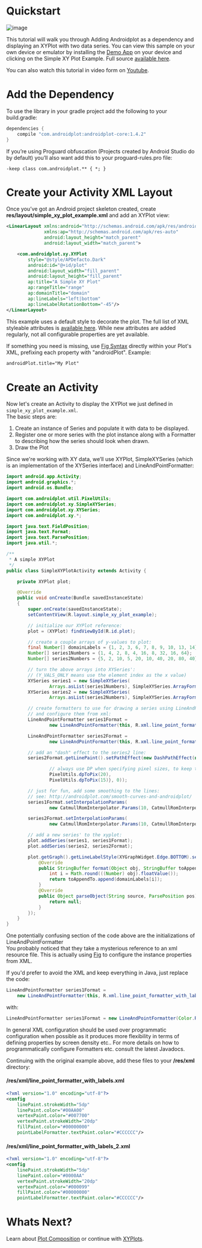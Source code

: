 # Quickstart

![image](images/simple_xy_plot.png)

This tutorial will walk you through Adding Androidplot as a dependency and displaying an XYPlot with 
two data series.  You can view this sample on your own device or emulator by installing the 
[Demo App](https://play.google.com/store/apps/details?id=com.androidplot.demos) on your device and 
clicking on the Simple XY Plot Example. Full source [available here](../demoapp/src/main/java/com/androidplot/demos/SimpleXYPlotActivity.java).

You can also watch this tutorial in video form on [Youtube](https://youtu.be/wEFkzQY_wWI).

# Add the Dependency
To use the library in your gradle project add the following to your build.gradle:

```groovy
dependencies {
    compile "com.androidplot:androidplot-core:1.4.2"
}
```

If you’re using Proguard obfuscation (Projects created by Android Studio do by default) you’ll also 
want add this to your proguard-rules.pro file:

`-keep class com.androidplot.** { *; }`

# Create your Activity XML Layout
Once you’ve got an Android project skeleton created, create **res/layout/simple_xy_plot_example.xml** 
and add an XYPlot view:
```xml
<LinearLayout xmlns:android="http://schemas.android.com/apk/res/android"
              xmlns:ap="http://schemas.android.com/apk/res-auto"
              android:layout_height="match_parent"
              android:layout_width="match_parent">

    <com.androidplot.xy.XYPlot
        style="@style/APDefacto.Dark"
        android:id="@+id/plot"
        android:layout_width="fill_parent"
        android:layout_height="fill_parent"
        ap:title="A Simple XY Plot"
        ap:rangeTitle="range"
        ap:domainTitle="domain"
        ap:lineLabels="left|bottom"
        ap:lineLabelRotationBottom="-45"/>
</LinearLayout>
```
This example uses a default style to decorate the plot.  The full list of XML styleable attributes is 
[available here](attrs.md).  While new attributes are added regularly,
not all configurable properties are yet available.  

If something you need is missing, use [Fig Syntax](https://github.com/halfhp/fig)
directly within your Plot's XML, prefixing each property with "androidPlot".  Example:

```xml
androidPlot.title="My Plot"
```

# Create an Activity
Now let's create an Activity to display the XYPlot we just defined in `simple_xy_plot_example.xml`.  
The basic steps are:

1. Create an instance of Series and populate it with data to be displayed.
2. Register one or more series with the plot instance along with a Formatter to describing how the series should look when drawn.
3. Draw the Plot

Since we're working with XY data, we’ll use XYPlot, SimpleXYSeries (which is an 
implementation of the XYSeries interface) and LineAndPointFormatter:

```java
import android.app.Activity;
import android.graphics.*;
import android.os.Bundle;

import com.androidplot.util.PixelUtils;
import com.androidplot.xy.SimpleXYSeries;
import com.androidplot.xy.XYSeries;
import com.androidplot.xy.*;

import java.text.FieldPosition;
import java.text.Format;
import java.text.ParsePosition;
import java.util.*;

/**
 * A simple XYPlot
 */
public class SimpleXYPlotActivity extends Activity {

    private XYPlot plot;

    @Override
    public void onCreate(Bundle savedInstanceState)
    {
        super.onCreate(savedInstanceState);
        setContentView(R.layout.simple_xy_plot_example);

        // initialize our XYPlot reference:
        plot = (XYPlot) findViewById(R.id.plot);

        // create a couple arrays of y-values to plot:
        final Number[] domainLabels = {1, 2, 3, 6, 7, 8, 9, 10, 13, 14};
        Number[] series1Numbers = {1, 4, 2, 8, 4, 16, 8, 32, 16, 64};
        Number[] series2Numbers = {5, 2, 10, 5, 20, 10, 40, 20, 80, 40};

        // turn the above arrays into XYSeries':
        // (Y_VALS_ONLY means use the element index as the x value)
        XYSeries series1 = new SimpleXYSeries(
                Arrays.asList(series1Numbers), SimpleXYSeries.ArrayFormat.Y_VALS_ONLY, "Series1");
        XYSeries series2 = new SimpleXYSeries(
                Arrays.asList(series2Numbers), SimpleXYSeries.ArrayFormat.Y_VALS_ONLY, "Series2");

        // create formatters to use for drawing a series using LineAndPointRenderer
        // and configure them from xml:
        LineAndPointFormatter series1Format =
                new LineAndPointFormatter(this, R.xml.line_point_formatter_with_labels);

        LineAndPointFormatter series2Format =
                new LineAndPointFormatter(this, R.xml.line_point_formatter_with_labels_2);

        // add an "dash" effect to the series2 line:
        series2Format.getLinePaint().setPathEffect(new DashPathEffect(new float[] {

                // always use DP when specifying pixel sizes, to keep things consistent across devices:
                PixelUtils.dpToPix(20),
                PixelUtils.dpToPix(15)}, 0));

        // just for fun, add some smoothing to the lines:
        // see: http://androidplot.com/smooth-curves-and-androidplot/
        series1Format.setInterpolationParams(
                new CatmullRomInterpolator.Params(10, CatmullRomInterpolator.Type.Centripetal));

        series2Format.setInterpolationParams(
                new CatmullRomInterpolator.Params(10, CatmullRomInterpolator.Type.Centripetal));

        // add a new series' to the xyplot:
        plot.addSeries(series1, series1Format);
        plot.addSeries(series2, series2Format);

        plot.getGraph().getLineLabelStyle(XYGraphWidget.Edge.BOTTOM).setFormat(new Format() {
            @Override
            public StringBuffer format(Object obj, StringBuffer toAppendTo, FieldPosition pos) {
                int i = Math.round(((Number) obj).floatValue());
                return toAppendTo.append(domainLabels[i]);
            }
            @Override
            public Object parseObject(String source, ParsePosition pos) {
                return null;
            }
        });
    }
}
```


One potentially confusing section of the code above are the initializations of LineAndPointFormatter   
You probably noticed that they take a mysterious reference to an xml resource file. This is actually 
using [Fig](https://github.com/halfhp/fig) to configure the instance properties from XML.  

If you'd prefer to avoid the XML and keep everything in Java, just replace the code:

```java
LineAndPointFormatter series1Format = 
    new LineAndPointFormatter(this, R.xml.line_point_formatter_with_labels);
```

with:

```java
LineAndPointFormatter series1Format = new LineAndPointFormatter(Color.RED, Color.GREEN, Color.BLUE, null);
```

In general XML configuration should be used over programmatic configuration when possible as it produces 
more flexibility in terms of defining properties by screen density etc..  For more details on how to 
programmatically configure Formatters etc. consult the latest Javadocs.

Continuing with the original example above, add these files to your **/res/xml** directory:

#### /res/xml/line_point_formatter_with_labels.xml
```xml
<?xml version="1.0" encoding="utf-8"?>
<config
    linePaint.strokeWidth="5dp"
    linePaint.color="#00AA00"
    vertexPaint.color="#007700"
    vertexPaint.strokeWidth="20dp"
    fillPaint.color="#00000000"
    pointLabelFormatter.textPaint.color="#CCCCCC"/>
```

#### /res/xml/line_point_formatter_with_labels_2.xml
```xml
<?xml version="1.0" encoding="utf-8"?>
<config
    linePaint.strokeWidth="5dp"
    linePaint.color="#0000AA"
    vertexPaint.strokeWidth="20dp"
    vertexPaint.color="#000099"
    fillPaint.color="#00000000"
    pointLabelFormatter.textPaint.color="#CCCCCC"/>
```

# Whats Next?
Learn about [Plot Composition](plot_composition.md) or continue with [XYPlots](xyplot.md).
